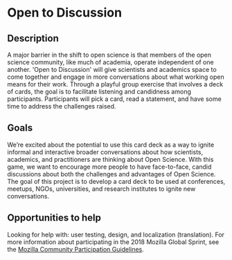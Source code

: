 # Open to Discussion

## Description

A major barrier in the shift to open science is that members of the open science community, like much of academia, operate independent of one another. 'Open to Discussion' will give scientists and academics space to come together and engage in more conversations about what working open means for their work. Through a playful group exercise that involves a deck of cards, the goal is to facilitate listening and candidness among participants. Participants will pick a card, read a statement, and have some time to address the challenges raised.

## Goals

We’re excited about the potential to use this card deck as a way to ignite informal and interactive broader conversations about how scientists, academics, and practitioners are thinking about Open Science. With this game, we want to encourage more people to have face-to-face, candid discussions about both the challenges and advantages of Open Science.
The goal of this project is to develop a card deck to be used at conferences, meetups, NGOs, universities, and research institutes to ignite new conversations.

## Opportunities to help

Looking for help with: user testing, design, and localization (translation). For more information about participating in the 2018 Mozilla Global Sprint, see the [Mozilla Community Participation Guidelines](https://www.mozilla.org/en-US/about/governance/policies/participation/).
